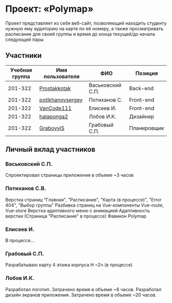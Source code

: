# Проект: «Polymap»

Проект представляет из себя веб-сайт, позволяющий находить студенту нужную ему аудиторию на карте по её номеру, а также просматривать расписание для своей группы
и время до конца текущей/до начала следующей пары

## Участники

| Учебная группа | Имя пользователя | ФИО                      | Позиция                                       |
|----------------|------------------|--------------------------|-----------------------------------------------|
| 201-322        | [Prostakkotak](https://github.com/Prostakkotak)      | Васьковский С.П.              | Back-end
| 201-322        | [potikhanovsergey](https://github.com/potikhanovsergey)    | Потиханов С.              | Front-end
| 201-322        | [VanCode111](https://github.com/VanCode111)       | Елисеев И. | Front-end
| 201-322        | [halaponga2](https://github.com/halaponga2)      | Лобов И.К. | Дизайнер
| 201-322        | [GrabovyiS](https://github.com/GrabovyiS)       | Грабовый С.П. | Планировщик

## Личный вклад участников

### Васьковский С.П.

Спроектировал страницы приложения в объеме ~3 часов

### Потиханов С.В.

Верстка страниц "Главная", "Расписание", "Карта (в процессе)", "Error 404", "Выбор группы"
Разбивка страниц на Vue-компоненты
Vue-route, Vue-store
Верстка адаптивного меню с анимацией
Адаптивность верстки (Страница "Расписание" в процессе)
Фавикон Polymap


### Елисеев И.

В процессе...

### Грабовый С.П.

Разрабатываю карту 4 этажа корпуса Н ~2ч (в процессе)

### Лобов И.К.
Разработал логотип. Затрачено время в объеме ~8 часов.
Разработал дизайн экранов приложения. Затрачено время в объеме ~20 часов.
